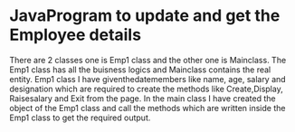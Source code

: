 # JavaProgram to update and get the Employee details
There are 2 classes one is Emp1 class and the other one is Mainclass.
The Emp1 class has all the buisness logics and Mainclass contains the real entity.
Emp1 class I have giventhedatemembers like name, age, salary and designation which are required to create the methods like Create,Display, Raisesalary and Exit from the page.
In the main class I have created the object of the Emp1 class and call the methods which are written inside the Emp1 class to get the required output.
